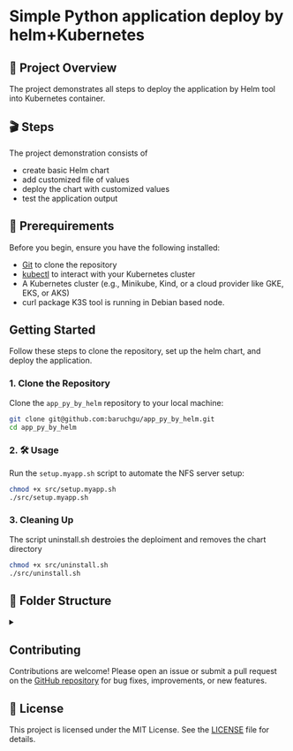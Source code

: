 # Simple Python application deploy by helm+Kubernetes
## 📌 Project Overview
The project demonstrates all steps to deploy the application by Helm tool into Kubernetes container.

## 🎬 Steps
The project demonstration consists of 
- create basic Helm chart
- add customized file of values
- deploy the chart with customized values
- test the application output

## 🔗 Prerequirements
Before you begin, ensure you have the following installed:
- [Git](https://git-scm.com/) to clone the repository
- [kubectl](https://kubernetes.io/docs/tasks/tools/) to interact with your Kubernetes cluster
- A Kubernetes cluster (e.g., Minikube, Kind, or a cloud provider like GKE, EKS, or AKS)
- curl package
K3S tool is running in Debian based node.  

## Getting Started

Follow these steps to clone the repository, set up the helm chart, and deploy the application.

### 1. Clone the Repository

Clone the `app_py_by_helm` repository to your local machine:

```bash
git clone git@github.com:baruchgu/app_py_by_helm.git
cd app_py_by_helm
```

### 2. 🛠️ Usage
Run the `setup.myapp.sh` script to automate the NFS server setup:

```bash
chmod +x src/setup.myapp.sh
./src/setup.myapp.sh
```
### 3. Cleaning Up
The script uninstall.sh destroies the deploiment and removes the chart directory
```bash
chmod +x src/uninstall.sh
./src/uninstall.sh
```

## 📁 Folder Structure
<details><summary></summary>

📁 <span style="display: inline-block; margin-right: 20px;">[app_py_by_helm/](./)</span> Root directory   
  - 📄 <span style="display: inline-block; margin-right: 20px;">[README.md](./README.md)</span> Project overview  
  - 📄 <span style="display: inline-block; margin-right: 20px;">[TASK.md](./TASK.md)</span> The task description  
  - 📄 <span style="display: inline-block; margin-right: 20px;">[LICENSE](./LICENSE)</span> MIT License note  
  - 📂 <span style="display: inline-block; margin-right: 20px;">[src](./src)</span> Project setup scripts
<details><summary></summary>
    - 📜 <span style="display: inline-block; margin-right: 20px;">[setup.myapp.sh](src/setup.myapp.sh)</span> Main setup script   
    - 📜 <span style="display: inline-block; margin-right: 20px;">[uninstall.sh](src/uninstall.sh)</span> Clean up script

</details>
</details>

## Contributing
Contributions are welcome! Please open an issue or submit a pull request on the [GitHub repository](https://github.com/baruchgu/app_py_by_helm) for bug fixes, improvements, or new features.

## 🪪 License
This project is licensed under the MIT License. See the [LICENSE](LICENSE) file for details.


